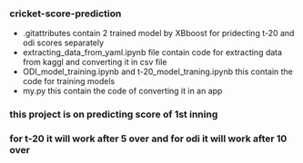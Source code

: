 ### cricket-score-prediction
<ul>
<li>.gitattributes contain 2 trained model by XBboost for pridecting t-20 and odi scores separately</li>
<li> extracting_data_from_yaml.ipynb file contain code for extracting data from kaggl and converting it in csv file</li>
<li>ODI_model_training.ipynb and t-20_model_traning.ipynb this contain the code for training models</li> 
  <li>my.py this contain the code of converting it in an app</li>
</ul>

###  this project is on predicting score of 1st inning 
###  for t-20 it will work after 5 over and for odi it will work after 10 over
